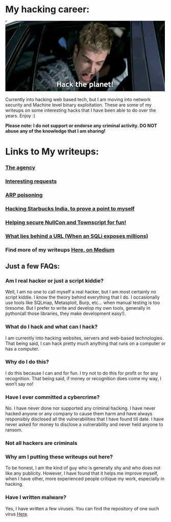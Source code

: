 # My hacking career:

![Alt text](https://github.com/JadenFurtado/JadenFurtado/blob/main/giphy.gif?raw=true)

Currently into hacking web based tech, but I am moving into network security and Machine level binary exploitation. These are some of my writeups on some interesting hacks that I have been able to do over the years. Enjoy :)

<b>Please note: I do not support or endorse any criminal activity. DO NOT abuse any of the knowledge that I am sharing!</b>

# Links to My writeups:

### <a href="https://github.com/JadenFurtado/security_writeups/tree/main/the_creatives">The agency</a>

### <a href="https://github.com/JadenFurtado/security_writeups/tree/main/interesting%20requests">Interesting requests</a>

### <a href="https://github.com/JadenFurtado/security_writeups/blob/main/ARP%20poisoning/README.md">ARP poisoning</a>

### <a href="https://docs.google.com/document/d/1fxDAvJgo9gJmiVNjpBgGYc5ry4OXM7T850XmUzutaMI/">Hacking Starbucks India, to prove a point to myself</a>

### <a href="https://medium.com/@furtadojaden/how-i-helped-secure-townscript-and-nullcon-for-fun-669705ce4aa9">Helping secure NullCon and Townscript for fun!</a>

### <a href="https://medium.com/@furtadojaden/what-lies-behind-a-url-c5c14da98d37">What lies behind a URL (When an SQLi exposes millions)</a>

### Find more of my writeups <a href="https://medium.com/@furtadojaden">Here, on Medium</a>

## Just a few FAQs:

### Am I real hacker or just a script kiddie?

Well, I am no one to call myself a real hacker, but I am most certainly no script kiddie. I know the theory behind everything that I do. I occasionally use tools like SQLmap, Metasploit, Burp, etc… when manual testing is too tiresome. But I prefer to write and develop my own tools, generally in python(all those libraries, they make development easy!). 

### What do I hack and what can I hack?

I am currently into hacking websites, servers and web-based technologies. That being said, I can hack pretty much anything that runs on a computer or has a computer. 

### Why do I do this?

I do this because I can and for fun. I try not to do this for profit or for any recognition. That being said, if money or recognition does come my way, I won’t say no! 

### Have I ever committed a cybercrime?

No. I have never done nor supported any criminal hacking. I have never hacked anyone or any company to cause them harm and have always responsibly disclosed all the vulnerabilities that I have found till date. I have never asked for money to disclose a vulnerability and never held anyone to ransom. 
### Not all hackers are criminals 

### Why am I putting these writeups out here?

To be honest, I am the kind of guy who is generally shy and who does not like any publicity. However, I have found that it helps me improve myself, when I have other, more experienced people critique my work, especially in hacking.

### Have I written malware?

Yes, I have written a few viruses. You can find the repository of one such virus <a href="https://github.com/JadenFurtado/php_virus">Here</a>.
